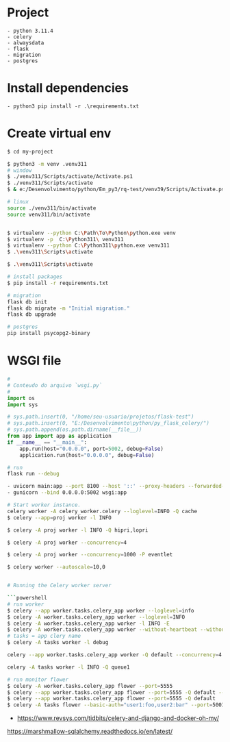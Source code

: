 # Project
    - python 3.11.4
    - celery
    - alwaysdata
    - flask
    - migration
    - postgres

# Install dependencies
    - python3 pip install -r .\requirements.txt


# Create virtual env
```sh
$ cd my-project

$ python3 -m venv .venv311
# window 
$ ./venv311/Scripts/activate/Activate.ps1
$ ./venv311/Scripts/activate
$ & e:/Desenvolvimento/python/Em_py3/rq-test/venv39/Scripts/Activate.ps1

# linux 
source ./venv311/bin/activate
source venv311/bin/activate


$ virtualenv --python C:\Path\To\Python\python.exe venv
$ virtualenv -p  C:\Python311\ venv311
$ virtualenv --python C:\Python311\python.exe venv311
$ .\venv311\Scripts\activate

$ .\venv311\Scripts\activate

# install packages
$ pip install -r requirements.txt

# migration
flask db init
flask db migrate -m "Initial migration."
flask db upgrade

# postgres
pip install psycopg2-binary
```

# WSGI file

```py
#
# Conteudo do arquivo `wsgi.py`
#
import os
import sys

# sys.path.insert(0, "/home/seu-usuario/projetos/flask-test")
# sys.path.insert(0, "E:/Desenvolvimento\python/py_flask_celery/")
# sys.path.append(os.path.dirname(__file__))
from app import app as application
if __name__ == "__main__":
    app.run(host="0.0.0.0", port=5002, debug=False)
    application.run(host="0.0.0.0", debug=False)
```

```sh
# run
flask run --debug

- uvicorn main:app --port 8100 --host '::' --proxy-headers --forwarded-allow-ips "::1"
- gunicorn --bind 0.0.0.0:5002 wsgi:app

# Start worker instance.
celery worker -A celery_worker.celery --loglevel=INFO -Q cache
$ celery --app=proj worker -l INFO

$ celery -A proj worker -l INFO -Q hipri,lopri

$ celery -A proj worker --concurrency=4

$ celery -A proj worker --concurrency=1000 -P eventlet

$ celery worker --autoscale=10,0


# Running the Celery worker server

```powershell
# run worker
$ celery --app worker.tasks.celery_app worker --loglevel=info
$ celery -A worker.tasks.celery_app worker --loglevel=INFO
$ celery -A worker.tasks.celery_app worker -l INFO -E
$ celery -A worker.tasks.celery_app worker --without-heartbeat --without-gossip --without-mingle
# tasks = app clery name
$ celery -A tasks worker -l debug

celery --app worker.tasks.celery_app worker -Q default --concurrency=4

celery -A tasks worker -l INFO -Q queue1

# run monitor flower
$ celery -A worker.tasks.celery_app flower --port=5555
$ celery --app worker.tasks.celery_app flower --port=5555 -Q default --concurrency=4
$ celery --app worker.tasks.celery_app flower --port=5555 -Q default
$ celery -A tasks flower --basic-auth="user1:foo,user2:bar" --port=5001

```

- https://www.revsys.com/tidbits/celery-and-django-and-docker-oh-my/

https://marshmallow-sqlalchemy.readthedocs.io/en/latest/